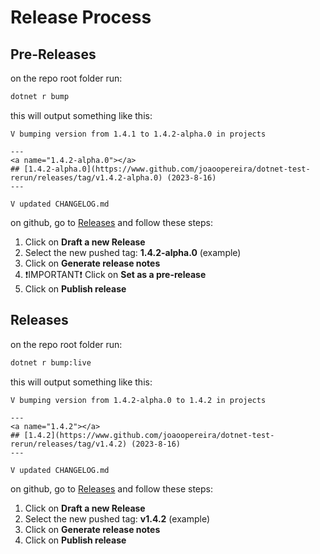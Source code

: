 # Release Process

## Pre-Releases
on the repo root folder run:
```sh
dotnet r bump
```

this will output something like this:
```text
V bumping version from 1.4.1 to 1.4.2-alpha.0 in projects

---
<a name="1.4.2-alpha.0"></a>
## [1.4.2-alpha.0](https://www.github.com/joaoopereira/dotnet-test-rerun/releases/tag/v1.4.2-alpha.0) (2023-8-16)
---

V updated CHANGELOG.md
```

on github, go to [Releases](https://www.github.com/joaoopereira/dotnet-test-rerun/releases) and follow these steps:
1. Click on **Draft a new Release**
2. Select the new pushed tag: **1.4.2-alpha.0** (example)
3. Click on **Generate release notes**
4. :exclamation:IMPORTANT:exclamation: Click on **Set as a pre-release**
5. Click on **Publish release**

## Releases
on the repo root folder run:
```sh
dotnet r bump:live
```

this will output something like this:
```text
V bumping version from 1.4.2-alpha.0 to 1.4.2 in projects

---
<a name="1.4.2"></a>
## [1.4.2](https://www.github.com/joaoopereira/dotnet-test-rerun/releases/tag/v1.4.2) (2023-8-16)
---

V updated CHANGELOG.md
```

on github, go to [Releases](https://www.github.com/joaoopereira/dotnet-test-rerun/releases) and follow these steps:
1. Click on **Draft a new Release**
2. Select the new pushed tag: **v1.4.2** (example)
3. Click on **Generate release notes**
4. Click on **Publish release**